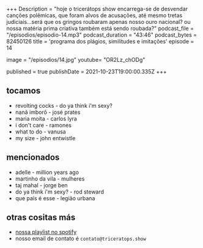 +++
Description = "hoje o tricerátops show encarrega-se de desvendar canções polêmicas, que foram alvos de acusações, até mesmo tretas judiciais...será que os gringos roubaram apenas nosso ouro nacional? ou nossa matéria prima criativa também está sendo roubada?"
podcast_file = "/episodios/episodio-14.mp3"
podcast_duration = "43:46"
podcast_bytes = 82450126
title = 'programa dos plágios, similitudes e imitações'
episode = 14

image = "/episodios/14.jpg"
youtube= "OR2Lz_chODg"


published = true
publishDate = 2021-10-23T19:00:00.335Z
+++


## tocamos
* revolting cocks - do ya think i'm sexy?
* nanã imborô - josé prates
* maria moita - carlos lyra
* i don't care - ramones
* what to do - vanusa
* my size - john entwistle



## mencionados
* adelle - million years ago
* martinho da vila - mulheres
* taj mahal - jorge ben
* do ya think i'm sexy? - rod steward
* que país é esse - legião urbana


## otras cositas más
* [nossa playlist no spotify](https://open.spotify.com/playlist/0UiztKuga6LmTAxWTsUQdw?si=fb96026bc1994d90)
* nosso email de contato é `contato@triceratops.show`
